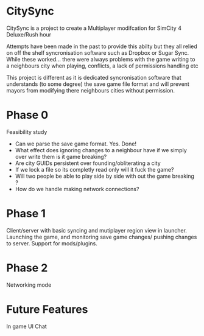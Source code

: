 CitySync
========

CitySync is a project to create a Multiplayer modifcation for SimCity 4 Deluxe/Rush hour

Attempts have been made in the past to provide this abilty but they all relied on off the shelf syncronisation software such as Dropbox or Sugar Sync. While these worked... there were always problems with the game writing to a neighbours city when playing, conflicts, a lack of permissions handling etc

This project is different as it is dedicated syncronisation software that understands (to some degree) the save game file format and will prevent mayors from modifying there neighbours cities without permission.


Phase 0
=======

Feasibility study

- Can we parse the save game format. Yes.  Done!
- What effect does ignoring changes to a neighbour have if we simply over write them is it game breaking?
- Are city GUIDs persistent over founding/obliterating a city
- If we lock a file so its completly read only will it fuck the game?
- Will two people be able to play side by side with out the game breaking ?
- How do we handle making network connections?


Phase 1
=======

Client/server with basic syncing and mutiplayer region view in launcher.
Launching the game, and monitoring save game changes/ pushing changes to server.
Support for mods/plugins.


Phase 2
=======
Networking mode


Future Features
=============
In game UI
Chat




